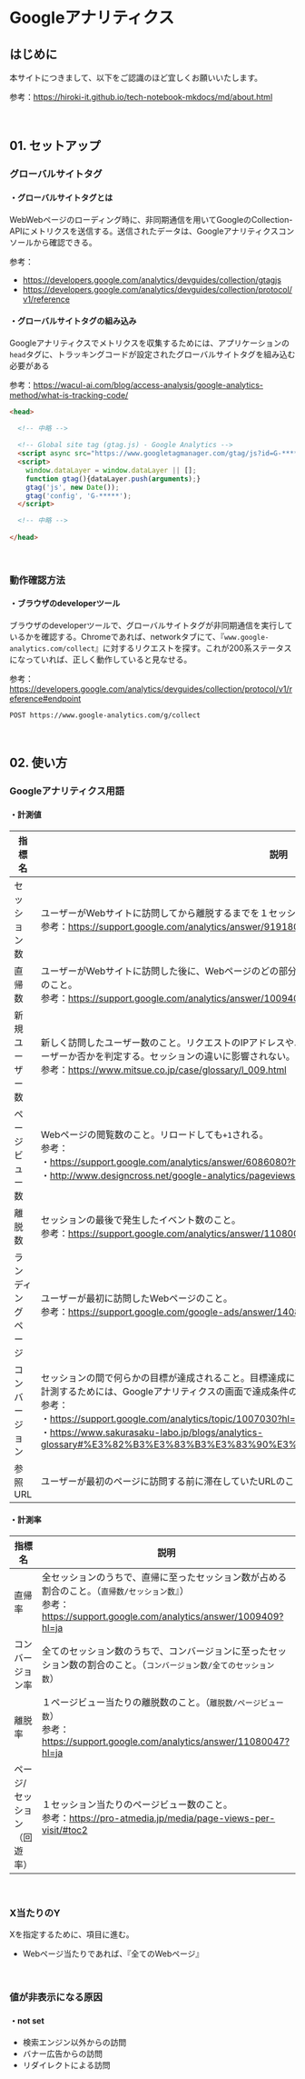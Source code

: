 # Googleアナリティクス

## はじめに

本サイトにつきまして、以下をご認識のほど宜しくお願いいたします。

参考：https://hiroki-it.github.io/tech-notebook-mkdocs/md/about.html

<br>

## 01. セットアップ

### グローバルサイトタグ

#### ・グローバルサイトタグとは

WebWebページのローディング時に、非同期通信を用いてGoogleのCollection-APIにメトリクスを送信する。送信されたデータは、Googleアナリティクスコンソールから確認できる。

参考：

- https://developers.google.com/analytics/devguides/collection/gtagjs
- https://developers.google.com/analytics/devguides/collection/protocol/v1/reference

#### ・グローバルサイトタグの組み込み

Googleアナリティクスでメトリクスを収集するためには、アプリケーションの```head```タグに、トラッキングコードが設定されたグローバルサイトタグを組み込む必要がある

参考：https://wacul-ai.com/blog/access-analysis/google-analytics-method/what-is-tracking-code/

```html
<head>

  <!-- 中略 -->
  
  <!-- Global site tag (gtag.js) - Google Analytics -->
  <script async src="https://www.googletagmanager.com/gtag/js?id=G-*****"></script>
  <script>
    window.dataLayer = window.dataLayer || [];
    function gtag(){dataLayer.push(arguments);}
    gtag('js', new Date());
    gtag('config', 'G-*****');
  </script>

  <!-- 中略 -->
  
</head>
```

<br>

### 動作確認方法

#### ・ブラウザのdeveloperツール

ブラウザのdeveloperツールで、グローバルサイトタグが非同期通信を実行しているかを確認する。Chromeであれば、networkタブにて、『```www.google-analytics.com/collect```』に対するリクエストを探す。これが200系ステータスになっていれば、正しく動作していると見なせる。

参考：https://developers.google.com/analytics/devguides/collection/protocol/v1/reference#endpoint

```http
POST https://www.google-analytics.com/g/collect
```

<br>

## 02. 使い方

### Googleアナリティクス用語

#### ・計測値

| 指標名             | 説明                                                         |
| ------------------ | ------------------------------------------------------------ |
| セッション数       | ユーザーがWebサイトに訪問してから離脱するまでを１セッションとした時に、この数のこと。<br>参考：https://support.google.com/analytics/answer/9191807?hl=ja&ref_topic=11151952 |
| 直帰数             | ユーザーがWebサイトに訪問した後に、Webページのどの部分もクリックせずに離脱した場合に、このセッション数のこと。<br>参考：https://support.google.com/analytics/answer/1009409?hl=ja |
| 新規ユーザー数     | 新しく訪問したユーザー数のこと。リクエストのIPアドレスやユーザエージェントの組み合わせに基づいて、新規ユーザーか否かを判定する。セッションの違いに影響されない。<br>参考：https://www.mitsue.co.jp/case/glossary/l_009.html |
| ページビュー数     | Webページの閲覧数のこと。リロードしても```+1```される。<br>参考：<br>・https://support.google.com/analytics/answer/6086080?hl=ja<br>・http://www.designcross.net/google-analytics/pageviews.html |
| 離脱数             | セッションの最後で発生したイベント数のこと。<br>参考：https://support.google.com/analytics/answer/11080047?hl=ja# |
| ランディングページ | ユーザーが最初に訪問したWebページのこと。<br>参考：https://support.google.com/google-ads/answer/14086?hl=ja |
| コンバージョン     | セッションの間で何らかの目標が達成されること。目標達成に至ったセッション数はコンバージョン数というこれを計測するためには、Googleアナリティクスの画面で達成条件の設定が必要である。<br/>参考：<br>・https://support.google.com/analytics/topic/1007030?hl=ja&ref_topic=1631741<br>・https://www.sakurasaku-labo.jp/blogs/analytics-glossary#%E3%82%B3%E3%83%B3%E3%83%90%E3%83%BC%E3%82%B8%E3%83%A7%E3%83%B3 |
| 参照URL            | ユーザーが最初のページに訪問する前に滞在していたURLのこと。  |

#### ・計測率

| 指標名                      | 説明                                                         |
| --------------------------- | ------------------------------------------------------------ |
| 直帰率                      | 全セッションのうちで、直帰に至ったセッション数が占める割合のこと。（```直帰数/セッション数```』）<br>参考：https://support.google.com/analytics/answer/1009409?hl=ja |
| コンバージョン率            | 全てのセッション数のうちで、コンバージョンに至ったセッション数の割合のこと。（```コンバージョン数/全てのセッション数```） |
| 離脱率                      | １ページビュー当たりの離脱数のこと。（```離脱数/ページビュー数```）<br>参考：https://support.google.com/analytics/answer/11080047?hl=ja |
| ページ/セッション（回遊率） | １セッション当たりのページビュー数のこと。<br>参考：https://pro-atmedia.jp/media/page-views-per-visit/#toc2 |

<br>

### X当たりのY

Xを指定するために、項目に進む。

- Webページ当たりであれば、『全てのWebページ』

<br>

### 値が非表示になる原因

#### ・not set

- 検索エンジン以外からの訪問
- バナー広告からの訪問
- リダイレクトによる訪問

<br>


